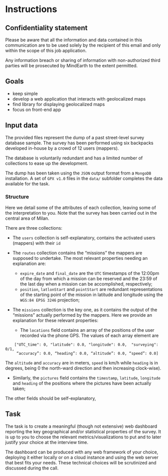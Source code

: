 # Instructions

## Confidentiality statement
Please be aware that all the information and data contained in this communication are to be used solely by the recipient of this email and only within the scope of this job application.

Any information breach or sharing of information with non-authorized third parties will be prosecuted by MindEarth to the extent permitted.

## Goals
 - keep simple
 - develop a web application that interacts with geolocalized maps
 - find library for displaying geolocalized maps
 - focus on front-end app

## Input data


The provided files represent the dump of a past street-level survey database sample. The survey has been performed using six backpacks developed in-house by a crowd of 12 users (mappers). 

The database is voluntarily redundant and has a limited number of collections to ease up the development.

The dump has been taken using the `JSON` output format from a `MongoDB` installation.
A set of `GPX v1.0` files in the `data/` subfolder completes the data available for the task.

### Structure
Here we detail some of the attributes of each collection, leaving some of the interpretation to you. Note that the survey has been carried out in the central area of Milan.

There are three collections:
- The `users` collection is self-explanatory, contains the activated users (mappers) with their `id`
- The `routes` collection contains the “missions” the mappers are supposed to undertake. The most relevant properties needing an explanation are:
  - `expire_date` and `final_date` are the `UTC` timestamps of the 12:00pm of the day from which a mission can be reserved and the 23:59 of the last day when a mission can be accomplished, respectively;
  - `position`, `latlonStart` and `pointStart` are redundant representations of the starting point of the mission in latitude and longitude using the `WGS:84 EPSG 3246` projection;
  
- The `missions` collection is the key one, as it contains the output of the “missions” actually performed by the mappers. Here we provide an explanation for these relevant properties:
  - The `locations` field contains an array of the positions of the user recorded via the phone GPS. The values of each array element are
```
	["UTC_time": 0, "latitude": 0.0, "longitude": 0.0,  "surveying": 0/1, 
	 “accuracy”: 0.0, “heading”: 0.0, “altitude”: 0.0, “speed”: 0.0]
```
  The `altitude` and `accuracy` are in meters, `speed` is km/h while `heading` is in degrees, being 0 the north-ward direction and then increasing clock-wise). 
  - Similarly, the `pictures` field contains the `timestamp`, `latitude`, `longitude` and `heading` of the positions where the pictures have been actually taken;

The other fields should be self-explanatory,

## Task
The task is to create a meaningful (though not extensive) web dashboard reporting the key geographical and/or statistical properties of the survey. It is up to you to choose the relevant metrics/visualizations to put and to later justify your choice at the interview time.

The dashboard can be produced with any web framework of your choice, deploying it either locally or on a cloud instance and using the web server that best fits your needs.
These technical choices will be scrutinized and discussed during the call.
